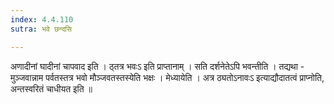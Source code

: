 ```yaml
---
index: 4.4.110
sutra: भवे छन्दसि

---
```

 अणादीनां घादीनां चापवाद इति । ठ्तत्र भवःऽ इति प्राप्तानाम् । सति दर्शनेतेऽपि भवन्तीति । तद्यथा - मुञ्जवान्नाम पर्वतस्तत्र भवो मौञ्जवतस्तस्येति भक्षः । मेध्यायेति । अत्र ठ्यतोऽनावःऽ इत्याद्यौदातत्वं प्राप्नोति, अन्तस्वरितं चाधीयत इति ॥